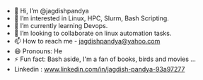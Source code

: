 - 👋 Hi, I’m @jagdishpandya
- 👀 I’m interested in Linux, HPC, Slurm, Bash Scripting.
- 🌱 I’m currently learning Devops.
- 💞️ I’m looking to collaborate on linux automation tasks.
- 📫 How to reach me  - jagdishpandya@yahoo.com
- 😄 Pronouns: He
- ⚡ Fun fact: Bash aside, I'm a fan of books, birds and movies ...
-  Linkedin : www.linkedin.com/in/jagdish-pandya-93a97277
<!---
jagdishpandya/jagdishpandya is a ✨ special ✨ repository because its `README.md` (this file) appears on your GitHub profile.
You can click the Preview link to take a look at your changes.
--->
